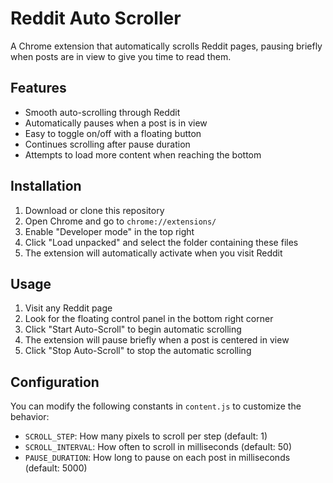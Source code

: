 # Reddit Auto Scroller

A Chrome extension that automatically scrolls Reddit pages, pausing briefly when posts are in view to give you time to read them.

## Features

- Smooth auto-scrolling through Reddit
- Automatically pauses when a post is in view
- Easy to toggle on/off with a floating button
- Continues scrolling after pause duration
- Attempts to load more content when reaching the bottom

## Installation

1. Download or clone this repository
2. Open Chrome and go to `chrome://extensions/`
3. Enable "Developer mode" in the top right
4. Click "Load unpacked" and select the folder containing these files
5. The extension will automatically activate when you visit Reddit

## Usage

1. Visit any Reddit page
2. Look for the floating control panel in the bottom right corner
3. Click "Start Auto-Scroll" to begin automatic scrolling
4. The extension will pause briefly when a post is centered in view
5. Click "Stop Auto-Scroll" to stop the automatic scrolling

## Configuration

You can modify the following constants in `content.js` to customize the behavior:

- `SCROLL_STEP`: How many pixels to scroll per step (default: 1)
- `SCROLL_INTERVAL`: How often to scroll in milliseconds (default: 50)
- `PAUSE_DURATION`: How long to pause on each post in milliseconds (default: 5000) 
